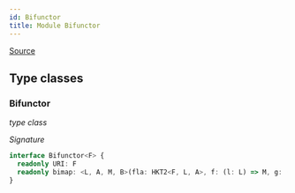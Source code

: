 ```yaml
---
id: Bifunctor
title: Module Bifunctor
---
```


[Source](https://github.com/gcanti/fp-ts/blob/master/src/Bifunctor.ts)

## Type classes

### Bifunctor

_type class_

_Signature_

```ts
interface Bifunctor<F> {
  readonly URI: F
  readonly bimap: <L, A, M, B>(fla: HKT2<F, L, A>, f: (l: L) => M, g: (a: A) => B) => HKT2<F, M, B>
}
```
